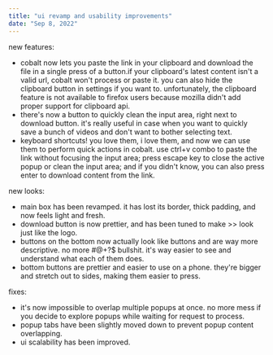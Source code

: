 ```yaml
---
title: "ui revamp and usability improvements"
date: "Sep 8, 2022"
---
```

new features:
- cobalt now lets you paste the link in your clipboard and download the file in a single press of a button.if your clipboard's latest content isn't a valid url, cobalt won't process or paste it. you can also hide the clipboard button in settings if you want to.
unfortunately, the clipboard feature is not available to firefox users because mozilla didn't add proper support for clipboard api.
- there's now a button to quickly clean the input area, right next to download button. it's really useful in case when you want to quickly save a bunch of videos and don't want to bother selecting text.
- keyboard shortcuts! you love them, i love them, and now we can use them to perform quick actions in cobalt. use ctrl+v combo to paste the link without focusing the input area; press escape key to close the active popup or clean the input area; and if you didn't know, you can also press enter to download content from the link.

new looks:
- main box has been revamped. it has lost its border, thick padding, and now feels light and fresh.
- download button is now prettier, and has been tuned to make >> look just like the logo.
- buttons on the bottom now actually look like buttons and are way more descriptive. no more #@+?$ bullshit. it's way easier to see and understand what each of them does.
- bottom buttons are prettier and easier to use on a phone. they're bigger and stretch out to sides, making them easier to press.

fixes:
- it's now impossible to overlap multiple popups at once. no more mess if you decide to explore popups while waiting for request to process.
- popup tabs have been slightly moved down to prevent popup content overlapping.
- ui scalability has been improved.